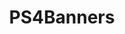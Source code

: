 ---
title: PS4Banners
crosslinks:
- PS4
- ffxiv
- ChanceTheRapper
- Guiltygear
- Music
- gameofthrones
- wallpaper
- pokemon
---